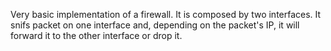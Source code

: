 Very basic implementation of a firewall. It is composed by two interfaces. It snifs packet on one interface and, depending on the packet's IP, it will forward it to the other interface or drop it.
